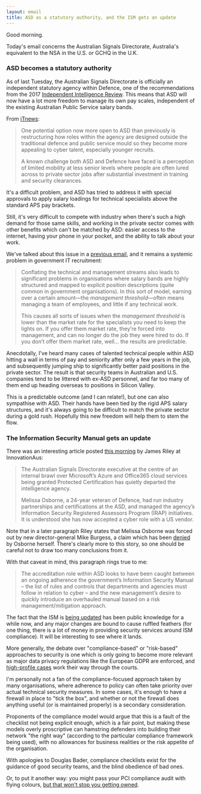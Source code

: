 ```yaml
---
layout: email
title: ASD as a statutory authority, and the ISM gets an update
---
```


Good morning.

Today's email concerns the Australian Signals Directorate, Australia's equivalent to the NSA in the U.S. or GCHQ in the U.K.


### ASD becomes a statutory authority

As of last Tuesday, the Australian Signals Directorate is officially an independent statutory agency within Defence, one of the recommendations from the 2017 [Independent Intelligence Review](https://www.pmc.gov.au/national-security/2017-independent-intelligence-review). This means that ASD will now have a lot more freedom to manage its own pay scales, independent of the existing Australian Public Service salary bands.

From [iTnews](https://itnews.com.au/news/asd-chief-frets-over-cyber-recruits-496523):

>One potential option now more open to ASD than previously is restructuring how roles within the agency are designed outside the traditional defence and public service mould so they become more appealing to cyber talent, especially younger recruits.
>
>A known challenge both ASD and Defence have faced is a perception of limited mobility at less senior levels where people are often lured across to private sector jobs after substantial investment in training and security clearances.

It's a difficult problem, and ASD has tried to address it with special approvals to apply salary loadings for technical specialists above the standard APS pay brackets. 

Still, it's very difficult  to compete with industry when there's such a high demand for those same skills, and working in the private sector comes with other benefits which can't be matched by ASD: easier access to the internet, having your phone in your pocket, and the ability to talk about your work.

We've talked about this issue in a [previous email](https://markeldo.com/Email-update-Tweetstorms-Technical-vs-management-and-blockchain-authentication/), and it remains a systemic problem in government IT recruitment:

>Conflating the technical and management streams also leads to significant problems in organisations where salary bands are highly structured and mapped to explicit position descriptions (quite common in government organisations). In this sort of model, earning over a certain amount—the _management threshold_—often means managing a team of employees, and little if any technical work.
>
>This causes all sorts of issues when the _management threshold_ is lower than the market rate for the specialists you need to keep the lights on. If you offer them market rate, they’re forced into management, and can no longer do the job they were hired to do. If you don’t offer them market rate, well… the results are predictable.

Anecdotally, I've heard many cases of talented technical people within ASD hitting a wall in terms of pay and seniority after only a few years in the job, and subsequently jumping ship to significantly better paid positions in the private sector. The result is that security teams in Australian and U.S. companies tend to be littered with ex-ASD personnel, and far too many of them end up heading overseas to positions in Silicon Valley.

This is a predictable outcome (and I can relate!), but one can also sympathise with ASD. Their hands have been tied by the rigid APS salary structures, and it's always going to be difficult to match the private sector during a gold rush. Hopefully this new freedom will help them to stem the flow.

### The Information Security Manual gets an update

There was an interesting article posted [this morning](https://www.innovationaus.com/2018/07/ASD-brawl-over-Microsoft) by James Riley at InnovationAus:

>The Australian Signals Directorate executive at the centre of an internal brawl over Microsoft’s Azure and Office365 cloud services being granted Protected Certification has quietly departed the intelligence agency.
>
>Melissa Osborne, a 24-year veteran of Defence, had run industry partnerships and certifications at the ASD, and managed the agency’s Information Security Registered Assessors Program (IRAP) initiatives. It is understood she has now accepted a cyber role with a US vendor.

Note that in a later paragraph Riley states that Melissa Osborne was forced out by new director-general Mike Burgess, a claim which has been [denied](https://linkedin.com/feed/update/urn:li:activity:6422330667362852864/) by Osborne herself. There's clearly more to this story, so one should be careful not to draw too many conclusions from it.

With that caveat in mind, this paragraph rings true to me:

>The accreditation role within ASD looks to have been caught between an ongoing adherence the government’s Information Security Manual – the list of rules and controls that departments and agencies must follow in relation to cyber – and the new management’s desire to quickly introduce an overhauled manual based on a risk management/mitigation approach.

The fact that the ISM is [being updated](https://innovationaus.com/2018/06/ASD-confirms-new-cyber-manual) has been public knowledge for a while now, and any major changes are bound to cause ruffled feathers (for one thing, there is a lot of money in providing security services around ISM compliance). It will be interesting to see where it lands.

More generally, the debate over "compliance-based" or "risk-based" approaches to security is one which is only going to become more relevant as major data privacy regulations like the European GDPR are enforced, and [high-profile cases](https://zdnet.com/article/yahoo-fined-250000-by-uk-watchdog-over-data-breach/) work their way through the courts.

I'm personally not a fan of the compliance-focused approach taken by many organisations, where adherence to policy can often take priority over actual technical security measures. In some cases, it's enough to have a firewall in place to "tick the box", and whether or not the firewall does anything useful (or is maintained properly) is a secondary consideration.

Proponents of the compliance model would argue that this is a fault of the checklist not being explicit enough, which is a fair point, but making these models overly proscriptive can hamstring defenders into building their network "the right way" (according to the particular compliance framework being used), with no allowances for business realities or the risk appetite of the organisation.

With apologies to Douglas Bader, compliance checklists exist for the guidance of good security teams, and the blind obedience of bad ones.

Or, to put it another way: you might pass your PCI compliance audit with flying colours, [but that won't stop you getting owned](https://technewsworld.com/story/80160.html).